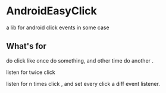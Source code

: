 # AndroidEasyClick

a lib for android click events in some case


## What's for

do click like once  do something, and other time do another .

listen for twice click

listen for n times click , and set every click a diff event listener.



